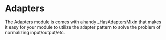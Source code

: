 Adapters
===

The Adapters module is comes with a handy \_HasAdaptersMixin that makes it easy for your module to utilize the adapter
pattern to solve the problem of normalizing input/output/etc.
